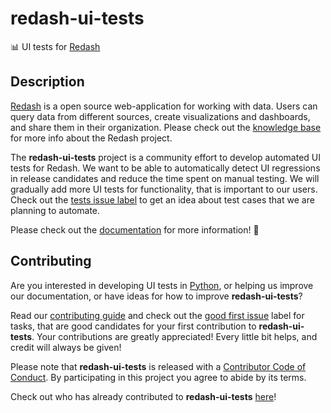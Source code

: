 # redash-ui-tests

:bar_chart: UI tests for [Redash][redash]

## Description

[Redash][redash] is a open source web-application for working with data.
Users can query data from different sources, create visualizations and
dashboards, and share them in their organization. Please check out the
[knowledge base][redash help] for more info about the Redash project.

The **redash-ui-tests** project is a community effort to develop automated UI
tests for Redash. We want to be able to automatically detect UI regressions
in release candidates and reduce the time spent on manual testing. We will
gradually add more UI tests for functionality, that is important to our
users. Check out the [tests issue label][tests] to get an idea about test cases
that we are planning to automate.

Please check out the [documentation][docs] for more information! :memo:

## Contributing

Are you interested in developing UI tests in [Python][python], or helping us
improve our documentation, or have ideas for how to improve
**redash-ui-tests**?

Read our [contributing guide][contributing] and check out the [good first
issue][first] label for tasks, that are good candidates for your first
contribution to **redash-ui-tests**. Your contributions are greatly
appreciated! Every little bit helps, and credit will always be given!

Please note that **redash-ui-tests** is released with a [Contributor Code of
Conduct][code of conduct]. By participating in this project you agree to abide
by its terms.

[python]: https://www.python.org/
[code of conduct]: /.github/CODE_OF_CONDUCT.md
[contributing]: /.github/CONTRIBUTING.md

Check out who has already contributed to **redash-ui-tests**
[here][community]!

[community]: https://redash-ui-tests.readthedocs.io/en/latest/about/community/
[first]: https://github.com/mozilla/redash-ui-tests/labels/good%20first%20issue
[git]: https://git-scm.com/
[redash help]: https://redash.io/help/
[redash]: https://github.com/getredash/redash
[tests]: https://github.com/mozilla/redash-ui-tests/issues?q=is%3Aissue+is%3Aopen+label%3Atests
[docs]: https://redash-ui-tests.readthedocs.io/en/latest/
